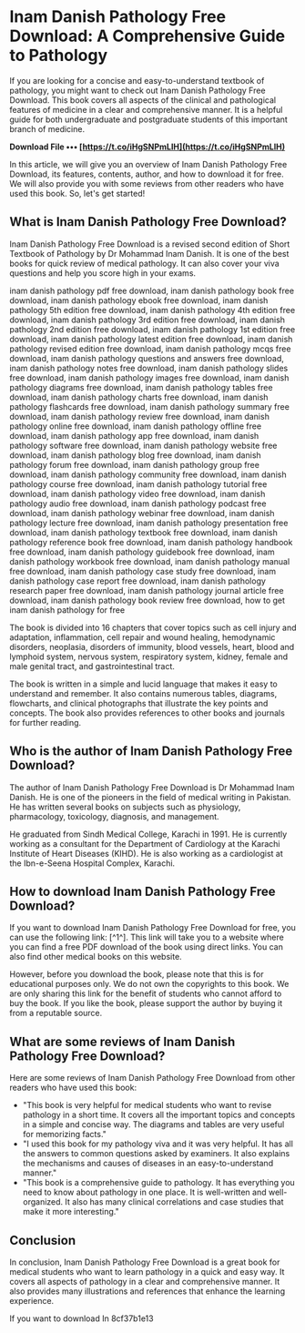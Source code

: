 # Inam Danish Pathology Free Download: A Comprehensive Guide to Pathology
 
If you are looking for a concise and easy-to-understand textbook of pathology, you might want to check out Inam Danish Pathology Free Download. This book covers all aspects of the clinical and pathological features of medicine in a clear and comprehensive manner. It is a helpful guide for both undergraduate and postgraduate students of this important branch of medicine.
 
**Download File ••• [https://t.co/iHgSNPmLlH](https://t.co/iHgSNPmLlH)**


 
In this article, we will give you an overview of Inam Danish Pathology Free Download, its features, contents, author, and how to download it for free. We will also provide you with some reviews from other readers who have used this book. So, let's get started!
 
## What is Inam Danish Pathology Free Download?
 
Inam Danish Pathology Free Download is a revised second edition of Short Textbook of Pathology by Dr Mohammad Inam Danish. It is one of the best books for quick review of medical pathology. It can also cover your viva questions and help you score high in your exams.
 
inam danish pathology pdf free download,  inam danish pathology book free download,  inam danish pathology ebook free download,  inam danish pathology 5th edition free download,  inam danish pathology 4th edition free download,  inam danish pathology 3rd edition free download,  inam danish pathology 2nd edition free download,  inam danish pathology 1st edition free download,  inam danish pathology latest edition free download,  inam danish pathology revised edition free download,  inam danish pathology mcqs free download,  inam danish pathology questions and answers free download,  inam danish pathology notes free download,  inam danish pathology slides free download,  inam danish pathology images free download,  inam danish pathology diagrams free download,  inam danish pathology tables free download,  inam danish pathology charts free download,  inam danish pathology flashcards free download,  inam danish pathology summary free download,  inam danish pathology review free download,  inam danish pathology online free download,  inam danish pathology offline free download,  inam danish pathology app free download,  inam danish pathology software free download,  inam danish pathology website free download,  inam danish pathology blog free download,  inam danish pathology forum free download,  inam danish pathology group free download,  inam danish pathology community free download,  inam danish pathology course free download,  inam danish pathology tutorial free download,  inam danish pathology video free download,  inam danish pathology audio free download,  inam danish pathology podcast free download,  inam danish pathology webinar free download,  inam danish pathology lecture free download,  inam danish pathology presentation free download,  inam danish pathology textbook free download,  inam danish pathology reference book free download,  inam danish pathology handbook free download,  inam danish pathology guidebook free download,  inam danish pathology workbook free download,  inam danish pathology manual free download,  inam danish pathology case study free download,  inam danish pathology case report free download,  inam danish pathology research paper free download,  inam danish pathology journal article free download,  inam danish pathology book review free download,  how to get inam danish pathology for free
 
The book is divided into 16 chapters that cover topics such as cell injury and adaptation, inflammation, cell repair and wound healing, hemodynamic disorders, neoplasia, disorders of immunity, blood vessels, heart, blood and lymphoid system, nervous system, respiratory system, kidney, female and male genital tract, and gastrointestinal tract.
 
The book is written in a simple and lucid language that makes it easy to understand and remember. It also contains numerous tables, diagrams, flowcharts, and clinical photographs that illustrate the key points and concepts. The book also provides references to other books and journals for further reading.
 
## Who is the author of Inam Danish Pathology Free Download?
 
The author of Inam Danish Pathology Free Download is Dr Mohammad Inam Danish. He is one of the pioneers in the field of medical writing in Pakistan. He has written several books on subjects such as physiology, pharmacology, toxicology, diagnosis, and management.
 
He graduated from Sindh Medical College, Karachi in 1991. He is currently working as a consultant for the Department of Cardiology at the Karachi Institute of Heart Diseases (KIHD). He is also working as a cardiologist at the Ibn-e-Seena Hospital Complex, Karachi.
 
## How to download Inam Danish Pathology Free Download?
 
If you want to download Inam Danish Pathology Free Download for free, you can use the following link: [^1^]. This link will take you to a website where you can find a free PDF download of the book using direct links. You can also find other medical books on this website.
 
However, before you download the book, please note that this is for educational purposes only. We do not own the copyrights to this book. We are only sharing this link for the benefit of students who cannot afford to buy the book. If you like the book, please support the author by buying it from a reputable source.
 
## What are some reviews of Inam Danish Pathology Free Download?
 
Here are some reviews of Inam Danish Pathology Free Download from other readers who have used this book:
 
- "This book is very helpful for medical students who want to revise pathology in a short time. It covers all the important topics and concepts in a simple and concise way. The diagrams and tables are very useful for memorizing facts."
- "I used this book for my pathology viva and it was very helpful. It has all the answers to common questions asked by examiners. It also explains the mechanisms and causes of diseases in an easy-to-understand manner."
- "This book is a comprehensive guide to pathology. It has everything you need to know about pathology in one place. It is well-written and well-organized. It also has many clinical correlations and case studies that make it more interesting."

## Conclusion
 
In conclusion, Inam Danish Pathology Free Download is a great book for medical students who want to learn pathology in a quick and easy way. It covers all aspects of pathology in a clear and comprehensive manner. It also provides many illustrations and references that enhance the learning experience.
 
If you want to download In
 8cf37b1e13
 
